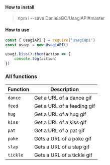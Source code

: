#### How to install
> npm i --save DanielaGC/UsagiAPI#master

#### How to use

```js
const { UsagiAPI } = require('usagiapi')
const usagi = new UsagiAPI()

usagi.kiss().then(action => {
	console.log(action)
})
```
### All functions 

| Function | Description |
| -------- | ----------- |
| `dance` | Get a URL of a dance gif
| `feed` | Get a URL of a feeding gif |
| `hug`  | Get a URL of a hug gif |
| `kiss` | Get a URL of a kiss gif |
| `pat`  | Get a URL of a pat gif |
| `poke` | Gets a URL of a poke gif |
| `slap` | Gets a URL of a slap gif |
| `tickle` | Gets a URL of a tickle gif |